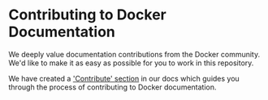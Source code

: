 # Contributing to Docker Documentation

We deeply value documentation contributions from the Docker community. We'd like to make it as easy
as possible for you to work in this repository. 

We have created a ['Contribute' section](https://kleene.dev/contribute/overview/) in our docs which guides you through the process of contributing to Docker documentation.
